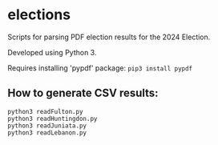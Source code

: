 # elections
Scripts for parsing PDF election results for the 2024 Election.

Developed using Python 3.

Requires installing 'pypdf' package: `pip3 install pypdf`

## How to generate CSV results:
```
python3 readFulton.py
python3 readHuntingdon.py
python3 readJuniata.py
python3 readLebanon.py
```
